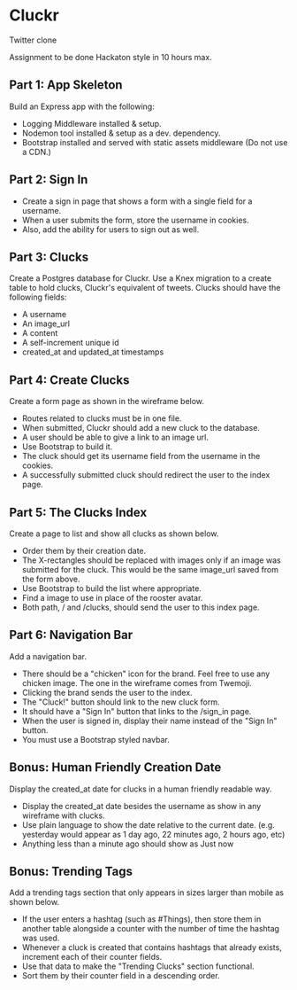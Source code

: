 # Cluckr

Twitter clone

Assignment to be done Hackaton style in 10 hours max.

## Part 1: App Skeleton
Build an Express app with the following:

* Logging Middleware installed & setup.
* Nodemon tool installed & setup as a dev. dependency.
* Bootstrap installed and served with static assets middleware (Do not use a CDN.)

## Part 2: Sign In
* Create a sign in page that shows a form with a single field for a username. 
* When a user submits the form, store the username in cookies. 
* Also, add the ability for users to sign out as well.

## Part 3: Clucks

Create a Postgres database for Cluckr.
Use a Knex migration to a create table to hold clucks, Cluckr's equivalent of tweets. Clucks should have the following fields:

* A username
* An image_url
* A content
* A self-increment unique id
* created_at and updated_at timestamps

## Part 4: Create Clucks

Create a form page as shown in the wireframe below.

* Routes related to clucks must be in one file.
* When submitted, Cluckr should add a new cluck to the database.
* A user should be able to give a link to an image url.
* Use Bootstrap to build it.
* The cluck should get its username field from the username in the cookies.
* A successfully submitted cluck should redirect the user to the index page.

## Part 5: The Clucks Index

Create a page to list and show all clucks as shown below.

* Order them by their creation date.
* The X-rectangles should be replaced with images only if an image was submitted for the cluck. This would be the same image_url saved from the form above.
* Use Bootstrap to build the list where appropriate.
* Find a image to use in place of the rooster avatar.
* Both path, / and /clucks, should send the user to this index page.

## Part 6: Navigation Bar

Add a navigation bar.

* There should be a "chicken" icon for the brand. Feel free to use any chicken image. The one in the wireframe comes from Twemoji.
* Clicking the brand sends the user to the index.
* The "Cluck!" button should link to the new cluck form.
* It should have a "Sign In" button that links to the /sign_in page.
* When the user is signed in, display their name instead of the "Sign In" button.
* You must use a Bootstrap styled navbar.

## Bonus: Human Friendly Creation Date

Display the created_at date for clucks in a human friendly readable way.

* Display the created_at date besides the username as show in any wireframe with clucks.
* Use plain language to show the date relative to the current date. (e.g. yesterday would appear as 1 day ago, 22 minutes ago, 2 hours ago, etc)
* Anything less than a minute ago should show as Just now

## Bonus: Trending Tags

Add a trending tags section that only appears in sizes larger than mobile as shown below.

* If the user enters a hashtag (such as #Things), then store them in another table alongside a counter with the number of time the hashtag was used.
* Whenever a cluck is created that contains hashtags that already exists, increment each of their counter fields.
* Use that data to make the "Trending Clucks" section functional.
* Sort them by their counter field in a descending order.
